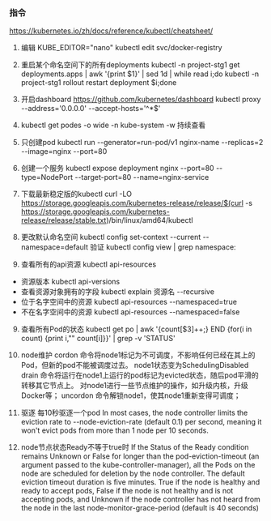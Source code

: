 ### 指令
https://kubernetes.io/zh/docs/reference/kubectl/cheatsheet/
1. 编辑
KUBE_EDITOR="nano" kubectl edit svc/docker-registry

2. 重启某个命名空间下的所有deployments
kubectl -n project-stg1 get deployments.apps | awk '{print $1}' | sed 1d | while read i;do kubectl -n project-stg1 rollout restart deployment $i;done

3. 开启dashboard
  https://github.com/kubernetes/dashboard
  kubectl proxy --address='0.0.0.0'  --accept-hosts='^*$'

3. kubectl get podes 
-o wide 
-n kube-system
-w 持续查看

4. 只创建pod 
kubectl run --generator=run-pod/v1 nginx-name --replicas=2 --image=nginx --port=80

5. 创建一个服务
kubectl expose deployment nginx --port=80 --type=NodePort --target-port=80 --name=nginx-service

6. 下载最新稳定版的kubectl 
curl -LO https://storage.googleapis.com/kubernetes-release/release/$(curl -s https://storage.googleapis.com/kubernetes-release/release/stable.txt)/bin/linux/amd64/kubectl

7. 更改默认命名空间
kubectl config set-context --current --namespace=default
验证
kubectl config view | grep namespace:

8. 查看所有的api资源
kubectl api-resources
  - 资源版本
  kubectl api-versions
  - 查看资源对象拥有的字段
   kubectl explain 资源名 --recursive
  - 位于名字空间中的资源
  kubectl api-resources --namespaced=true
  - 不在名字空间中的资源
  kubectl api-resources --namespaced=false

9. 查看所有Pod的状态
kubectl  get po |   awk '{count[$3]++;} END {for(i in count) {print i,"" count[i]}}' | grep -v 'STATUS'

10. node维护
cordon 命令将node1标记为不可调度，不影响任何已经在其上的Pod，但新的pod不能被调度过去。 node1状态变为SchedulingDisabled
drain 命令将运行在node1上运行的pod标记为evicted状态，随后pod平滑的转移其它节点上。
对node1进行一些节点维护的操作，如升级内核，升级Docker等；
uncordon 命令解锁node1，使其node1重新变得可调度；

11. 驱逐
每10秒驱逐一个pod
In most cases, the node controller limits the eviction rate to --node-eviction-rate (default 0.1) per second, meaning it won't evict pods from more than 1 node per 10 seconds.

11. node节点状态Ready不等于true时
If the Status of the Ready condition remains Unknown or False for longer than the pod-eviction-timeout (an argument passed to the kube-controller-manager), all the Pods on the node are scheduled for deletion by the node controller. The default eviction timeout duration is five minutes. 
True if the node is healthy and ready to accept pods, False if the node is not healthy and is not accepting pods, and Unknown if the node controller has not heard from the node in the last node-monitor-grace-period (default is 40 seconds)